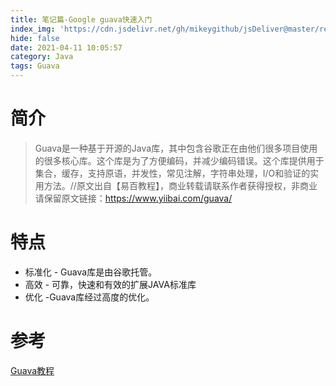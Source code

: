 ```yaml
---
title: 笔记篇-Google guava快速入门
index_img: 'https://cdn.jsdelivr.net/gh/mikeygithub/jsDeliver@master/resource/img/google-guava.jpg'
hide: false
date: 2021-04-11 10:05:57
category: Java
tags: Guava
---
```


# 简介

>Guava是一种基于开源的Java库，其中包含谷歌正在由他们很多项目使用的很多核心库。这个库是为了方便编码，并减少编码错误。这个库提供用于集合，缓存，支持原语，并发性，常见注解，字符串处理，I/O和验证的实用方法。//原文出自【易百教程】，商业转载请联系作者获得授权，非商业请保留原文链接：https://www.yiibai.com/guava/
 
# 特点

- 标准化 - Guava库是由谷歌托管。
- 高效 - 可靠，快速和有效的扩展JAVA标准库
- 优化 -Guava库经过高度的优化。




# 参考

[Guava教程](https://www.yiibai.com/guava/)